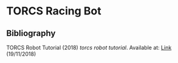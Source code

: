 # TORCS Racing Bot

## Bibliography
TORCS Robot Tutorial (2018) *torcs robot tutorial*. Available at: [Link](http://www.berniw.org/tutorials/robot/tutorial.html) (19/11/2018)
